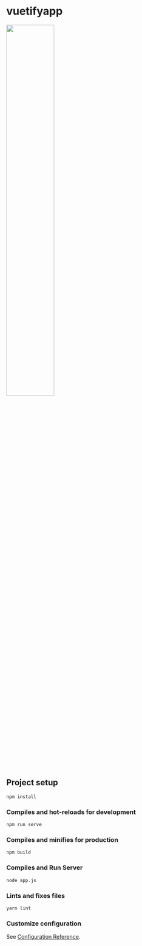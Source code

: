 # vuetifyapp

<img src="https://github.com/zahrahkm/vuetifyEcommerce/blob/master/src/assets/image1.png" width="50%">


## Project setup
```
npm install
```

### Compiles and hot-reloads for development
```
npm run serve
```

### Compiles and minifies for production
```
npm build
```
### Compiles and Run Server
```
node app.js
```

### Lints and fixes files
```
yarn lint
```

### Customize configuration
See [Configuration Reference](https://cli.vuejs.org/config/).
